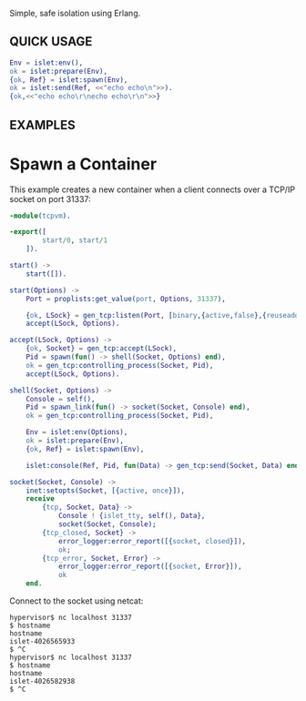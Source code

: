 Simple, safe isolation using Erlang.

QUICK USAGE
-----------

```erlang
Env = islet:env(),
ok = islet:prepare(Env),
{ok, Ref} = islet:spawn(Env),
ok = islet:send(Ref, <<"echo echo\n">>).
{ok,<<"echo echo\r\necho echo\r\n">>}
```

EXAMPLES
--------

Spawn a Container
=================

This example creates a new container when a client connects over a TCP/IP socket on port 31337:

```erlang
-module(tcpvm).

-export([
        start/0, start/1
    ]).

start() ->
    start([]).

start(Options) ->
    Port = proplists:get_value(port, Options, 31337),

    {ok, LSock} = gen_tcp:listen(Port, [binary,{active,false},{reuseaddr,true}]),
    accept(LSock, Options).

accept(LSock, Options) ->
    {ok, Socket} = gen_tcp:accept(LSock),
    Pid = spawn(fun() -> shell(Socket, Options) end),
    ok = gen_tcp:controlling_process(Socket, Pid),
    accept(LSock, Options).

shell(Socket, Options) ->
    Console = self(),
    Pid = spawn_link(fun() -> socket(Socket, Console) end),
    ok = gen_tcp:controlling_process(Socket, Pid),

    Env = islet:env(Options),
    ok = islet:prepare(Env),
    {ok, Ref} = islet:spawn(Env),

    islet:console(Ref, Pid, fun(Data) -> gen_tcp:send(Socket, Data) end).

socket(Socket, Console) ->
    inet:setopts(Socket, [{active, once}]),
    receive
        {tcp, Socket, Data} ->
            Console ! {islet_tty, self(), Data},
            socket(Socket, Console);
        {tcp_closed, Socket} ->
            error_logger:error_report([{socket, closed}]),
            ok;
        {tcp_error, Socket, Error} ->
            error_logger:error_report([{socket, Error}]),
            ok
    end.
```

Connect to the socket using netcat:

```shell
hypervisor$ nc localhost 31337
$ hostname
hostname
islet-4026565933
$ ^C
hypervisor$ nc localhost 31337
$ hostname
hostname
islet-4026582938
$ ^C
```

